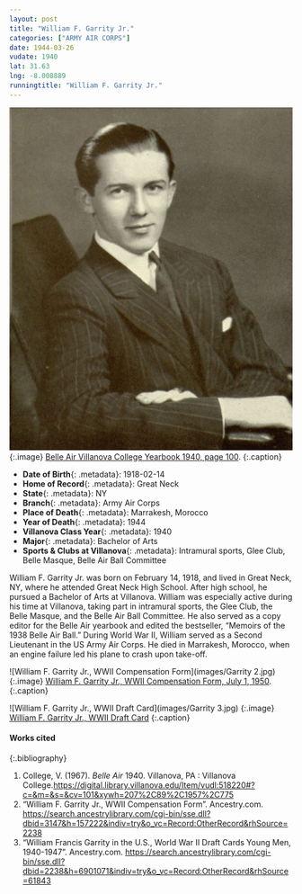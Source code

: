 ```yaml
---
layout: post
title: "William F. Garrity Jr."
categories: ["ARMY AIR CORPS"]
date: 1944-03-26
vudate: 1940
lat: 31.63
lng: -8.008889
runningtitle: "William F. Garrity Jr."
---
```


![William F. Garrity Jr.](images/Garrity.jpg)
   {:.image}
[Belle Air Villanova College Yearbook 1940, page 100](https://digital.library.villanova.edu/Item/vudl:518220#?c=&m=&s=&cv=102&xywh=122%2C2373%2C2114%2C837).
  {:.caption}

* **Date of Birth**{: .metadata}: 1918-02-14
* **Home of Record**{: .metadata}: Great Neck
* **State**{: .metadata}: NY
* **Branch**{: .metadata}: Army Air Corps
* **Place of Death**{: .metadata}: Marrakesh, Morocco
* **Year of Death**{: .metadata}: 1944
* **Villanova Class Year**{: .metadata}: 1940
* **Major**{: .metadata}: Bachelor of Arts
* **Sports & Clubs at Villanova**{: .metadata}: Intramural sports, Glee Club, Belle Masque, Belle Air Ball Committee

William F. Garrity Jr. was born on February 14, 1918, and lived in Great Neck, NY, where he attended Great Neck High School. After high school, he pursued a Bachelor of Arts at Villanova. William was especially active during his time at Villanova, taking part in intramural sports, the Glee Club, the Belle Masque, and the Belle Air Ball Committee. He also served as a copy editor for the Belle Air yearbook and edited the bestseller, “Memoirs of the 1938 Belle Air Ball.” During World War II, William served as a Second Lieutenant in the US Army Air Corps. He died in Marrakesh, Morocco, when an engine failure led his plane to crash upon take-off.


![William F. Garrity Jr., WWII Compensation Form](images/Garrity 2.jpg)
   {:.image}
[William F. Garrity Jr., WWII Compensation Form, July 1, 1950](https://search.ancestrylibrary.com/cgi-bin/sse.dll?dbid=3147&h=157222&indiv=try&o_vc=Record:OtherRecord&rhSource=2238).
  {:.caption}

![William F. Garrity Jr., WWII Draft Card](images/Garrity 3.jpg)
   {:.image}
[William F. Garrity Jr., WWII Draft Card](https://search.ancestrylibrary.com/cgi-bin/sse.dll?dbid=2238&h=6901071&indiv=try&o_vc=Record:OtherRecord&rhSource=61843)
   {:.caption}



#### Works cited

{:.bibliography}

1. College, V. (1967). _Belle Air_ 1940. Villanova, PA : Villanova College.<https://digital.library.villanova.edu/Item/vudl:518220#?c=&m=&s=&cv=101&xywh=207%2C89%2C1957%2C775>
2. “William F. Garrity Jr., WWII Compensation Form”. Ancestry.com. <https://search.ancestrylibrary.com/cgi-bin/sse.dll?dbid=3147&h=157222&indiv=try&o_vc=Record:OtherRecord&rhSource=2238>
3. “William Francis Garrity in the U.S., World War II Draft Cards Young Men, 1940-1947”. Ancestry.com. <https://search.ancestrylibrary.com/cgi-bin/sse.dll?dbid=2238&h=6901071&indiv=try&o_vc=Record:OtherRecord&rhSource=61843>
